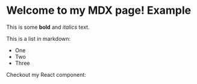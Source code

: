 # Welcome to my MDX page! Example

This is some **bold** and _italics_ text.

This is a list in markdown:

- One
- Two
- Three

Checkout my React component: